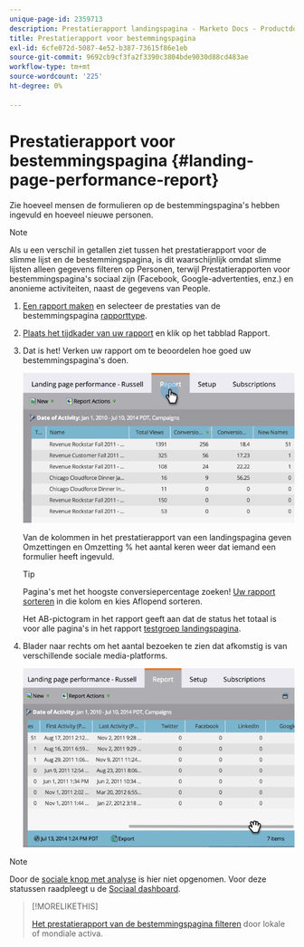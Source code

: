 ```yaml
---
unique-page-id: 2359713
description: Prestatierapport landingspagina - Marketo Docs - Productdocumentatie
title: Prestatierapport voor bestemmingspagina
exl-id: 6cfe072d-5087-4e52-b387-73615f86e1eb
source-git-commit: 9692cb9cf3fa2f3390c3804bde9030d88cd483ae
workflow-type: tm+mt
source-wordcount: '225'
ht-degree: 0%

---
```


# Prestatierapport voor bestemmingspagina {#landing-page-performance-report}

Zie hoeveel mensen de formulieren op de bestemmingspagina&#39;s hebben ingevuld en hoeveel nieuwe personen.

>[!NOTE]
>
>Als u een verschil in getallen ziet tussen het prestatierapport voor de slimme lijst en de bestemmingspagina, is dit waarschijnlijk omdat slimme lijsten alleen gegevens filteren op Personen, terwijl Prestatierapporten voor bestemmingspagina&#39;s sociaal zijn (Facebook, Google-advertenties, enz.) en anonieme activiteiten, naast de gegevens van People.

1. [Een rapport maken](/help/marketo/product-docs/reporting/basic-reporting/creating-reports/create-a-report-in-a-program.md) en selecteer de prestaties van de bestemmingspagina [rapporttype](/help/marketo/product-docs/reporting/basic-reporting/report-types/report-type-overview.md).
1. [Plaats het tijdkader van uw rapport](/help/marketo/product-docs/reporting/basic-reporting/editing-reports/change-a-report-time-frame.md) en klik op het tabblad Rapport.
1. Dat is het! Verken uw rapport om te beoordelen hoe goed uw bestemmingspagina&#39;s doen.

   ![](assets/image2014-9-16-15-3a53-3a33.png)

   Van de kolommen in het prestatierapport van een landingspagina geven Omzettingen en Omzetting % het aantal keren weer dat iemand een formulier heeft ingevuld.

   >[!TIP]
   >
   >Pagina&#39;s met het hoogste conversiepercentage zoeken! [Uw rapport sorteren](/help/marketo/product-docs/reporting/basic-reporting/editing-reports/sort-report-on-columns.md) in die kolom en kies Aflopend sorteren.

   Het AB-pictogram in het rapport geeft aan dat de status het totaal is voor alle pagina&#39;s in het rapport [testgroep landingspagina](/help/marketo/product-docs/demand-generation/landing-pages/understanding-landing-pages/landing-page-test-groups.md).

1. Blader naar rechts om het aantal bezoeken te zien dat afkomstig is van verschillende sociale media-platforms.

   ![](assets/image2014-9-16-15-3a54-3a27.png)

>[!NOTE]
>
>Door de [sociale knop met analyse](/help/marketo/product-docs/demand-generation/landing-pages/free-form-landing-pages/add-a-social-button-to-a-free-form-landing-page.md) is hier niet opgenomen. Voor deze statussen raadpleegt u de [Sociaal dashboard](/help/marketo/product-docs/demand-generation/social/social-functions/view-social-performance.md).

>[!MORELIKETHIS]
>
>[Het prestatierapport van de bestemmingspagina filteren](/help/marketo/product-docs/demand-generation/landing-pages/landing-page-actions/filter-a-landing-page-performance-report.md) door lokale of mondiale activa.
